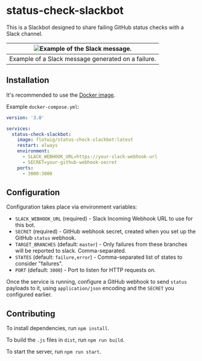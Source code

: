 # status-check-slackbot

This is a Slackbot designed to share failing GitHub status checks with a Slack channel.

| ![Example of the Slack message.](https://i.imgur.com/iuiByxX.png) |
| --- |
| Example of a Slack message generated on a failure. |

## Installation

It's recommended to use the [Docker image](https://hub.docker.com/r/flotwig/status-check-slackbot).

Example `docker-compose.yml`:

```yml
version: '3.0'

services:
  status-check-slackbot:
    image: flotwig/status-check-slackbot:latest
    restart: always
    environment:
      - SLACK_WEBHOOK_URL=https://your-slack-webhook-url
      - SECRET=your-github-webhook-secret
    ports:
      - 3000:3000
```

## Configuration

Configuration takes place via environment variables:

* `SLACK_WEBHOOK_URL` (required) - Slack Incoming Webhook URL to use for this bot.
* `SECRET` (required) - GitHub webhook secret, created when you set up the GitHub `status` webhook.
* `TARGET_BRANCHES` (default: `master`) - Only failures from these branches will be reported to slack. Comma-separated.
* `STATES` (default: `failure,error`) - Comma-separated list of states to consider "failures".
* `PORT` (default: `3000`) - Port to listen for HTTP requests on.

Once the service is running, configure a GitHub webhook to send `status` payloads to it, using `application/json` encoding and the `SECRET` you configured earlier.

## Contributing

To install dependencies, run `npm install`.

To build the `.js` files in `dist`, run `npm run build`.

To start the server, run `npm run start`.
